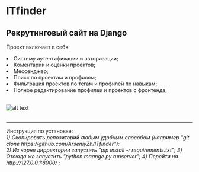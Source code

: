 # ITfinder
<h2>Рекрутинговый сайт на Django</h2>

Проект включает в себя:
<li>Систему аутентификации и авторизации;</li>
<li>Коментарии и оценки проектов;</li>
<li>Мессенджер;</li>
<li>Поиск по проектам и профилям;</li>
<li>Фильтрация проектов по тегам и профилей по навыкам;</li>
<li>Полное редактирование профилей и проектов с фронтенда;</li><br>

![alt text](https://user-images.githubusercontent.com/85797091/180395408-0ee86766-d42c-43f5-9e8b-ccd05a70c521.png "Скриншот")<br>
<br> <hr>
<p>Инструкция по установке: <br>
<em>1) Скопировать репозиторий любым удобным способом (например "git clone https://github.com/ArseniyZh/ITfinder"); <br>
2) Из корня дирректории запустить "pip install -r requirements.txt";
3) Отсюда же запустить "python maange.py runserver";
4) Перейти на http://127.0.0.1:8000/ ;
</em>

</p>
